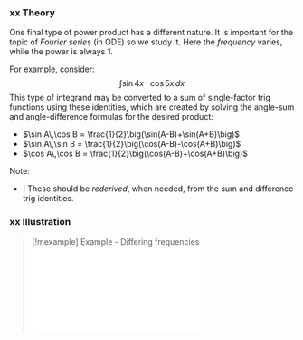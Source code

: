 ### xx Theory

One final type of power product has a different nature. It is important for the topic of *Fourier series* (in ODE) so we study it. Here the *frequency* varies, while the power is always $1$.

For example, consider: $$\int \sin 4x\cdot\cos 5x\,dx$$
This type of integrand may be converted to a sum of single-factor trig functions using these identities, which are created by solving the angle-sum and angle-difference formulas for the desired product: 
- $\sin A\,\cos B = \frac{1}{2}\big(\sin(A-B)+\sin(A+B)\big)$
- $\sin A\,\sin B = \frac{1}{2}\big(\cos(A-B)-\cos(A+B)\big)$
- $\cos A\,\cos B = \frac{1}{2}\big(\cos(A-B)+\cos(A+B)\big)$

Note:
- ! These should be *rederived*, when needed, from the sum and difference trig identities.

### xx Illustration
> [!mexample] Example - Differing frequencies
> ![07 - Trig power product: differing frequencies](Calculus%20II%20-%20Examples%20-%20Unit%2001.md#07%20-%20Trig%20power%20product%20differing%20frequencies)

